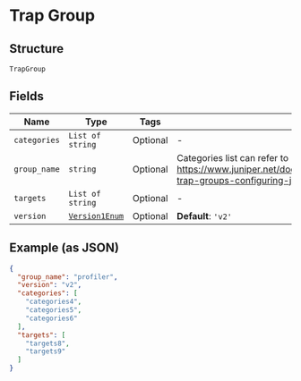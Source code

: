 
# Trap Group

## Structure

`TrapGroup`

## Fields

| Name | Type | Tags | Description |
|  --- | --- | --- | --- |
| `categories` | `List of string` | Optional | - |
| `group_name` | `string` | Optional | Categories list can refer to https://www.juniper.net/documentation/software/topics/task/configuration/snmp-trap-groups-configuring-junos-nm.html |
| `targets` | `List of string` | Optional | - |
| `version` | [`Version1Enum`](../../doc/models/version-1-enum.md) | Optional | **Default**: `'v2'` |

## Example (as JSON)

```json
{
  "group_name": "profiler",
  "version": "v2",
  "categories": [
    "categories4",
    "categories5",
    "categories6"
  ],
  "targets": [
    "targets8",
    "targets9"
  ]
}
```


